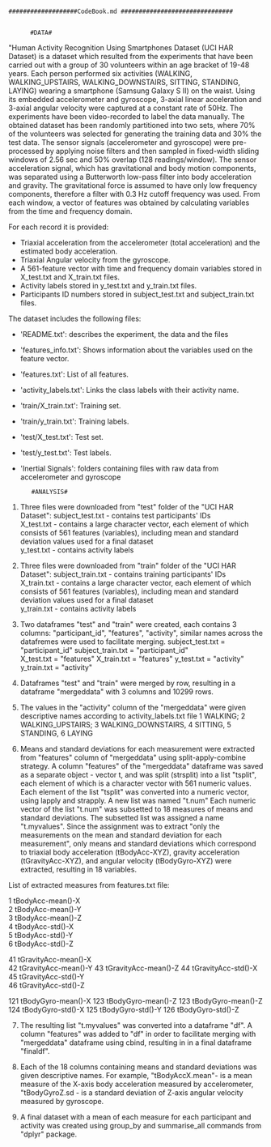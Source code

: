                                                 ###################CodeBook.md ###############################

                                                                  
          #DATA#

"Human Activity Recognition Using Smartphones Dataset (UCI HAR Dataset) is a dataset which resulted from the experiments that have been carried out with a group of 30 volunteers within an age bracket of 19-48 years. 
Each person performed six activities (WALKING, WALKING_UPSTAIRS, WALKING_DOWNSTAIRS, SITTING, STANDING, LAYING) wearing a smartphone (Samsung Galaxy S II) on the waist. 
Using its embedded accelerometer and gyroscope, 3-axial linear acceleration and 3-axial angular velocity were captured at a constant rate of 50Hz. 
The experiments have been video-recorded to label the data manually. The obtained dataset has been randomly partitioned into two sets, 
where 70% of the volunteers was selected for generating the training data and 30% the test data. 
The sensor signals (accelerometer and gyroscope) were pre-processed by applying noise filters and then sampled in fixed-width sliding windows of 2.56 sec and 
50% overlap (128 readings/window). The sensor acceleration signal, which has gravitational and body motion components, was separated using a Butterworth low-pass filter 
into body acceleration and gravity. The gravitational force is assumed to have only low frequency components, therefore a filter with 0.3 Hz cutoff frequency was used. 
From each window, a vector of features was obtained by calculating variables from the time and frequency domain. 

For each record it is provided:
- Triaxial acceleration from the accelerometer (total acceleration) and the estimated body acceleration.
- Triaxial Angular velocity from the gyroscope. 
- A 561-feature vector with time and frequency domain variables stored in X_test.txt and X_train.txt files. 
- Activity labels stored in y_test.txt and y_train.txt files. 
- Participants ID numbers stored in subject_test.txt and subject_train.txt files.


The dataset includes the following files:
       
- 'README.txt': describes the experiment, the data and the files
- 'features_info.txt': Shows information about the variables used on the feature vector.
- 'features.txt': List of all features.
- 'activity_labels.txt': Links the class labels with their activity name.
- 'train/X_train.txt': Training set.
- 'train/y_train.txt': Training labels.
- 'test/X_test.txt': Test set.
- 'test/y_test.txt': Test labels.
- 'Inertial Signals': folders containing files with raw data from accelerometer and gyroscope
        

         #ANALYSIS#


1. Three files were downloaded from "test" folder of the "UCI HAR Dataset":
       subject_test.txt - contains test participants' IDs     
       X_test.txt - contains a large character vector, each element of which consists of 561 features (variables), including    mean and standard deviation values used for a final dataset                    
       y_test.txt - contains activity labels 


2. Three files were downloaded from "train" folder of the "UCI HAR Dataset":
       subject_train.txt - contains training participants' IDs     
       X_train.txt - contains a large character vector, each element of which consists of 561 features (variables), including mean and standard deviation values used for a final dataset                   
       y_train.txt - contains activity labels 

3. Two dataframes "test" and "train" were created, each contains 3 columns: "participant_id", "features", "activity", similar names across the datafremes were used to facilitate merging.
       subject_test.txt = "participant_id"     subject_train.txt = "participant_id"  
       X_test.txt = "features"                 X_train.txt = "features"
       y_test.txt = "activity"                 y_train.txt = "activity"
      
     
4. Dataframes "test" and "train" were merged by row, resulting in a dataframe "mergeddata" with 3 columns and 10299 rows. 
       
       
5. The values in the "activity" column of the "mergeddata" were given descriptive names according to activity_labels.txt file
   1 WALKING; 2 WALKING_UPSTAIRS; 3 WALKING_DOWNSTAIRS, 4 SITTING,  5 STANDING, 6 LAYING  


6. Means and standard deviations for each measurement were extracted from "features" column of "mergeddata" using split-apply-combine strategy.
   A column "features" of the "mergeddata" dataframe was saved as a separate object - vector t, and was split (strsplit) into a list "tsplit", each element of which is a character vector with 561 numeric values.
   Each element of the list "tsplit" was converted into a numeric vector, using lapply and strapply. A new list was named "t.num" 
   Each numeric vector of the list "t.num" was subsetted to 18 measures of means and standard deviations. The subsetted list was assigned a name "t.myvalues". 
   Since the assignment was to extract "only the measurements on the mean and standard deviation for each measurement",
   only means and standard deviations which correspond to triaxial body acceleration (tBodyAcc-XYZ), gravity acceleration (tGravityAcc-XYZ), and angular velocity (tBodyGyro-XYZ) were extracted, resulting in 18 variables.
   
  List of extracted measures from features.txt file:
  
  1 tBodyAcc-mean()-X                       
  2 tBodyAcc-mean()-Y                             
  3 tBodyAcc-mean()-Z                         
  4 tBodyAcc-std()-X                           
  5 tBodyAcc-std()-Y                          
  6 tBodyAcc-std()-Z                             

  41 tGravityAcc-mean()-X  
  42 tGravityAcc-mean()-Y 
  43 tGravityAcc-mean()-Z 
  44 tGravityAcc-std()-X 
  45 tGravityAcc-std()-Y   
  46 tGravityAcc-std()-Z    
  
  
  121 tBodyGyro-mean()-X
  123 tBodyGyro-mean()-Z
  123 tBodyGyro-mean()-Z
  124 tBodyGyro-std()-X
  125 tBodyGyro-std()-Y
  126 tBodyGyro-std()-Z  
 
7. The resulting list "t.myvalues" was converted into a dataframe "df". A column "features" was added to "df" in order to facilitate merging with "mergeddata" dataframe using cbind, resulting in in a final dataframe "finaldf".



8. Each of the 18 columns containing means and standard deviations was given descriptive names. 
   For example, "tBodyAccX.mean"- is a mean measure of the X-axis body acceleration measured by accelerometer, 
                 "tBodyGyroZ.sd - is a standard deviation of Z-axis angular velocity measured by gyroscope. 


9. A final dataset with a mean of each measure for each participant and activity was created using group_by and summarise_all commands from "dplyr" package.




